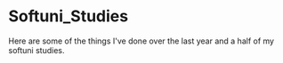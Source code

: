 # Softuni_Studies
Here are some of the things I've done over the last year and a half of my softuni studies.
